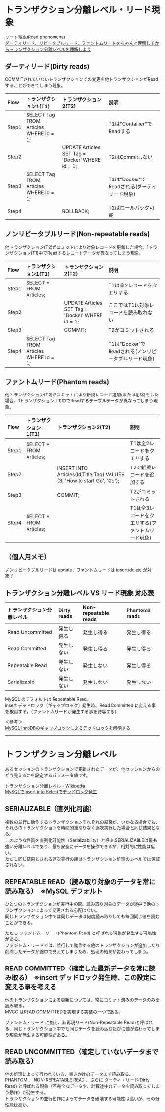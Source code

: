 # トランザクション分離レベル・リード現象
リード現象(Read phenomena)  
[ダーティリード、リピータブルリード、ファントムリードをちゃんと理解してからトランザクション分離レベルを理解しよう](https://qiita.com/momotaro98/items/ad859ec2934ee98540fb)  


## ダーティリード(Dirty reads)
COMMITされていないトランザクションでの変更を他トランザクションがReadすることができてしまう現象。

|  Flow   |  トランザクション1(T1)                           |  トランザクション2(T2)                                     |  説明                              |
|:--------|:-----------------------------------------|:---------------------------------------------------|:---------------------------------|
|  Step1  |  SELECT Tag FROM Articles WHERE Id = 1;  |                                                    |  T1は"Container"でReadする           |
|  Step2  |                                          |  UPDATE Articles SET Tag = 'Docker' WHERE id = 1;  |  T2はCommitしない                    |
|  Step3  |  SELECT Tag FROM Articles WHERE Id = 1;  |                                                    |  T1は"Docker"でReadされる(ダーティリード現象)  |
|  Step4  |                                          |  ROLLBACK;                                         |  T2はロールバック可能                     |


## ノンリピータブルリード(Non-repeatable reads)
他トランザクション(T2)がコミットにより対象レコードを更新した場合、1トランザクション(T1)中でReadするレコードデータが異なってしまう現象。


|  Flow   |  トランザクション1(T1)                           |  トランザクション2(T2)                                     |  説明                                  |
|:--------|:-----------------------------------------|:---------------------------------------------------|:-------------------------------------|
|  Step1  |  SELECT * FROM Articles;                 |                                                    |  T1は全2レコードをクエリする                     |
|  Step2  |                                          |  UPDATE Articles SET Tag = 'Docker' WHERE id = 1;  |  ここではT1は対象レコードを読み取れない                |
|  Step3  |                                          |  COMMIT;                                           |  T2がコミットされる                          |
|  Step4  |  SELECT Tag FROM Articles WHERE Id = 1;  |                                                    |  T1は"Docker"でReadされる(ノンリピータブルリード現象)  |


## ファントムリード(Phantom reads)
他トランザクション(T2)がコミットにより新規レコード追加(または削除)をした場合、1トランザクション(T1)中でReadするテーブルデータが異なってしまう現象。

|  Flow   |  トランザクション1(T1)            |  トランザクション2(T2)                                                            |  説明                           |
|:--------|:--------------------------|:--------------------------------------------------------------------------|:------------------------------|
|  Step1  |  SELECT * FROM Articles;  |                                                                           |  T1は全2レコードをクエリする              |
|  Step2  |                           |  INSERT INTO Articles(Id,Title,Tag) VALUES (3, 'How to start Go', 'Go');  |  T2で新規レコードを追加する               |
|  Step3  |                           |  COMMIT;                                                                  |  T2がコミットされる                   |
|  Step4  |  SELECT * FROM Articles;  |                                                                           |  T1は全3レコードをクエリする(ファントムリード現象)  |


## （個人用メモ）
ノンリピータブルリードは update、ファントムリードは insert/delete が対象？  


## トランザクション分離レベル VS リード現象 対応表

|  トランザクション分離レベル  |  Dirty reads      |  Non-repeatable reads  |  Phantoms reads  |
|:----------------------------|:-------------------|:-----------------------|:-----------------|
|  Read Uncommitted           |  発生し得る        |  発生し得る             |  発生し得る           |
|  Read Committed             |  発生しない        |  発生し得る             |  発生し得る           |
|  Repeatable Read            |  発生しない        |  発生しない             |  発生し得る           |
|  Serializable               |  発生しない        |  発生しない             |  発生しない           |


MySQL のデフォルトは Repeatable Read。  
insert デッドロック（ギャップロック）発生時、Read Committed に変える事を検討する。（ファントムリードが発生する事を許容する）  

＜参考＞  
[MySQL InnoDBのギャップロックによるデッドロックを解明する](https://medium.com/aerial-partners-engeneering/mysql-gaplock-5a194f31ec1f)  

_______________________________________________________________________________________
# トランザクション分離レベル
あるセッションのトランザクションで更新されたデータが、他セッションからのどう見えるかを設定するパラメータ値です。

[トランザクション分離レベル - Wikipedia](https://ja.wikipedia.org/wiki/%E3%83%88%E3%83%A9%E3%83%B3%E3%82%B6%E3%82%AF%E3%82%B7%E3%83%A7%E3%83%B3%E5%88%86%E9%9B%A2%E3%83%AC%E3%83%99%E3%83%AB#:~:text=%E3%83%88%E3%83%A9%E3%83%B3%E3%82%B6%E3%82%AF%E3%82%B7%E3%83%A7%E3%83%B3%E5%88%86%E9%9B%A2%E3%83%AC%E3%83%99%E3%83%AB%20%EF%BC%88%E3%83%88%E3%83%A9%E3%83%B3%E3%82%B6%E3%82%AF%E3%82%B7%E3%83%A7%E3%83%B3%E3%81%B6%E3%82%93,%E7%8B%AC%E7%AB%8B%E6%80%A7%E3%83%AC%E3%83%99%E3%83%AB%E3%81%A8%E3%82%82%E5%91%BC%E3%81%B0%E3%82%8C%E3%82%8B%E3%80%82)  
[MySQLでInsert into Selectでデッドロック発生](https://www.matsubarasystems.com/mysql/insert-into-select-deadlock)  

## SERIALIZABLE（直列化可能）
複数の並行に動作するトランザクションそれぞれの結果が、いかなる場合でも、それらのトランザクションを時間的重なりなく逐次実行した場合と同じ結果となる。  
このような性質を直列化可能性（Serializability）と呼ぶ.SERIALIZABLEは最も強い分離レベルであり、最も安全にデータを操作できるが、相対的に性能は低い。  
ただし同じ結果とされる逐次実行の順はトランザクション処理のレベルでは保証されない。

## REPEATABLE READ（読み取り対象のデータを常に読み取る）　※MySQL デフォルト
ひとつのトランザクションが実行中の間、読み取り対象のデータが途中で他のトランザクションによって変更される心配はない。  
同じトランザクション中では同じデータは何度読み取りしても毎回同じ値を読むことができる。  

ただし ファントム・リード(Phantom Read) と呼ばれる現象が発生する可能性がある。  
ファントム・リードでは、並行して動作する他のトランザクションが追加したり削除したデータが途中で見えてしまうため、処理の結果が変わってしまう。  

## READ COMMITTED（確定した最新データを常に読み取る）　※insert デッドロック発生時、この設定に変える事を考える
他のトランザクションによる更新については、常にコミット済みのデータのみを読み取る。  
MVCC はREAD COMMITTEDを実現する実装の一つである。  

ファントム・リード に加え、非再現リード(Non-Repeatable Read)と呼ばれる、同じトランザクション中でも同じデータを読み込むたびに値が変わってしまう現象が発生する可能性がある。

## READ UNCOMMITTED（確定していないデータまで読み取る）
他の処理によって行われている、書きかけのデータまで読み取る。  
PHANTOM 、 NON-REPEATABLE READ 、さらに ダーティ・リード(Dirty Read) と呼ばれる現象（不完全なデータや、計算途中のデータを読み取ってしまう動作）が発生する。  
トランザクションの並行動作によってデータを破壊する可能性は高いが、その分性能は高い。  


